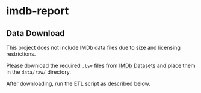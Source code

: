 # imdb-report

## Data Download

This project does not include IMDb data files due to size and licensing restrictions.

Please download the required `.tsv` files from [IMDb Datasets](https://datasets.imdbws.com/) and place them in the `data/raw/` directory.

After downloading, run the ETL script as described below.
